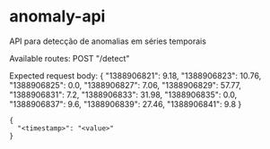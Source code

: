 # anomaly-api

API para detecção de anomalias em séries temporais

Available routes:
  POST "/detect"
  
Expected request body:
    {
     "1388906821": 9.18,
     "1388906823": 10.76,
     "1388906825": 0.0,
     "1388906827": 7.06,
     "1388906829": 57.77,
     "1388906831": 7.2,
     "1388906833": 31.98,
     "1388906835": 0.0,
     "1388906837": 9.6,
     "1388906839": 27.46,
     "1388906841": 9.8
    }
    
    {
      "<timestamp>": "<value>"
    }
